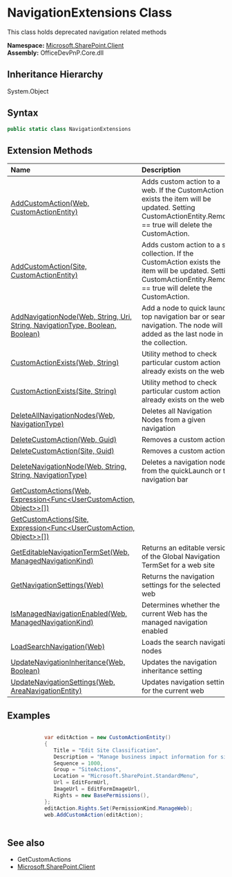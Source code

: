 # NavigationExtensions Class
 This class holds deprecated navigation related methods   

**Namespace:** [Microsoft.SharePoint.Client](Microsoft.SharePoint.Client.md)  
**Assembly:** OfficeDevPnP.Core.dll  
## Inheritance Hierarchy
System.Object  
## Syntax
```C#
public static class NavigationExtensions
```
## Extension Methods
|**Name**|**Description**|
|:-----|:-----|
| [AddCustomAction(Web, CustomActionEntity)](Microsoft.SharePoint.Client.NavigationExtensions.c58ae7f0.md) | Adds custom action to a web. If the CustomAction exists the item will be updated. Setting CustomActionEntity.Remove == true will delete the CustomAction.
| [AddCustomAction(Site, CustomActionEntity)](Microsoft.SharePoint.Client.NavigationExtensions.c238735d.md) | Adds custom action to a site collection. If the CustomAction exists the item will be updated. Setting CustomActionEntity.Remove == true will delete the CustomAction.
| [AddNavigationNode(Web, String, Uri, String, NavigationType, Boolean, Boolean)](Microsoft.SharePoint.Client.NavigationExtensions.379f276c.md) | Add a node to quick launch, top navigation bar or search navigation. The node will be added as the last node in the collection.
| [CustomActionExists(Web, String)](Microsoft.SharePoint.Client.NavigationExtensions.45893840.md) | Utility method to check particular custom action already exists on the web
| [CustomActionExists(Site, String)](Microsoft.SharePoint.Client.NavigationExtensions.d520d62a.md) | Utility method to check particular custom action already exists on the web
| [DeleteAllNavigationNodes(Web, NavigationType)](Microsoft.SharePoint.Client.NavigationExtensions.bfcb26ce.md) | Deletes all Navigation Nodes from a given navigation
| [DeleteCustomAction(Web, Guid)](Microsoft.SharePoint.Client.NavigationExtensions.4bb46a7f.md) | Removes a custom action
| [DeleteCustomAction(Site, Guid)](Microsoft.SharePoint.Client.NavigationExtensions.f2016670.md) | Removes a custom action
| [DeleteNavigationNode(Web, String, String, NavigationType)](Microsoft.SharePoint.Client.NavigationExtensions.54c91f2e.md) | Deletes a navigation node from the quickLaunch or top navigation bar
| [GetCustomActions(Web, Expression<Func<UserCustomAction, Object>>[])](Microsoft.SharePoint.Client.NavigationExtensions.eac0e89b.md) | 
| [GetCustomActions(Site, Expression<Func<UserCustomAction, Object>>[])](Microsoft.SharePoint.Client.NavigationExtensions.fc5b2546.md) | 
| [GetEditableNavigationTermSet(Web, ManagedNavigationKind)](Microsoft.SharePoint.Client.NavigationExtensions.12efa587.md) | Returns an editable version of the Global Navigation TermSet for a web site
| [GetNavigationSettings(Web)](Microsoft.SharePoint.Client.NavigationExtensions.c72dbb5.md) | Returns the navigation settings for the selected web
| [IsManagedNavigationEnabled(Web, ManagedNavigationKind)](Microsoft.SharePoint.Client.NavigationExtensions.60d1127.md) | Determines whether the current Web has the managed navigation enabled
| [LoadSearchNavigation(Web)](Microsoft.SharePoint.Client.NavigationExtensions.4bb1e553.md) | Loads the search navigation nodes
| [UpdateNavigationInheritance(Web, Boolean)](Microsoft.SharePoint.Client.NavigationExtensions.c7232652.md) | Updates the navigation inheritance setting
| [UpdateNavigationSettings(Web, AreaNavigationEntity)](Microsoft.SharePoint.Client.NavigationExtensions.419cdf55.md) | Updates navigation settings for the current web
## Examples
```C#

            var editAction = new CustomActionEntity()
            {
               Title = "Edit Site Classification",
               Description = "Manage business impact information for site collection or sub sites.",
               Sequence = 1000,
               Group = "SiteActions",
               Location = "Microsoft.SharePoint.StandardMenu",
               Url = EditFormUrl,
               ImageUrl = EditFormImageUrl,
               Rights = new BasePermissions(),
            };
            editAction.Rights.Set(PermissionKind.ManageWeb);
            web.AddCustomAction(editAction);
            
```

## See also
- GetCustomActions
- [Microsoft.SharePoint.Client](Microsoft.SharePoint.Client.md)
